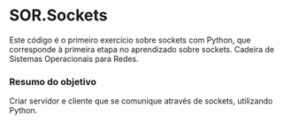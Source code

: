 # SOR.Sockets
Este código é o primeiro exercício sobre sockets com Python, que corresponde à primeira etapa no aprendizado sobre sockets. Cadeira de Sistemas Operacionais para Redes.

### Resumo do objetivo
Criar servidor e cliente que se comunique através de sockets, utilizando Python.
